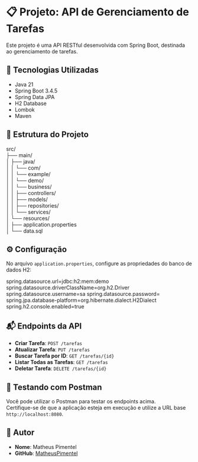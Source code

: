 # 📋 Projeto: API de Gerenciamento de Tarefas

Este projeto é uma API RESTful desenvolvida com Spring Boot, destinada ao gerenciamento de tarefas.

## 🚀 Tecnologias Utilizadas

- Java 21
- Spring Boot 3.4.5
- Spring Data JPA
- H2 Database
- Lombok
- Maven

## 📂 Estrutura do Projeto

src/  
├── main/  
│ ├── java/  
│ │ └── com/  
│ │ └── example/  
│ │ └── demo/  
│ │ └── business/  
│ │ ├── controllers/  
│ │ ├── models/  
│ │ ├── repositories/  
│ │ └── services/  
│ └── resources/  
│ ├── application.properties  
│ └── data.sql

## ⚙️ Configuração

No arquivo `application.properties`, configure as propriedades do banco de dados H2:

spring.datasource.url=jdbc:h2:mem:demo
spring.datasource.driverClassName=org.h2.Driver
spring.datasource.username=sa
spring.datasource.password=
spring.jpa.database-platform=org.hibernate.dialect.H2Dialect
spring.h2.console.enabled=true


## 📬 Endpoints da API

- **Criar Tarefa**: `POST /tarefas`
- **Atualizar Tarefa**: `PUT /tarefas`
- **Buscar Tarefa por ID**: `GET /tarefas/{id}`
- **Listar Todas as Tarefas**: `GET /tarefas`
- **Deletar Tarefa**: `DELETE /tarefas/{id}`

## 🧪 Testando com Postman

Você pode utilizar o Postman para testar os endpoints acima.  
Certifique-se de que a aplicação esteja em execução e utilize a URL base `http://localhost:8080`.

## 📝 Autor

- **Nome**: Matheus Pimentel
- **GitHub**: [MatheusPimentel](https://github.com/MatheusPimentel)
